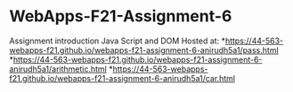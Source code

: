 # WebApps-F21-Assignment-6
Assignment introduction Java Script and DOM
Hosted at:
*<https://44-563-webapps-f21.github.io/webapps-f21-assignment-6-anirudh5a1/pass.html>
*<https://44-563-webapps-f21.github.io/webapps-f21-assignment-6-anirudh5a1/arithmetic.html>
*<https://44-563-webapps-f21.github.io/webapps-f21-assignment-6-anirudh5a1/car.html>
